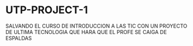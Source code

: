 # UTP-PROJECT-1
SALVANDO EL CURSO DE INTRODUCCION A LAS TIC CON UN PROYECTO DE ULTIMA TECNOLOGIA QUE HARA QUE EL PROFE SE CAIGA DE ESPALDAS 
